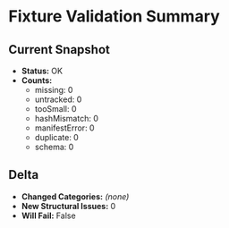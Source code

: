 # Fixture Validation Summary

## Current Snapshot

- **Status:** OK
- **Counts:**
  - missing: 0
  - untracked: 0
  - tooSmall: 0
  - hashMismatch: 0
  - manifestError: 0
  - duplicate: 0
  - schema: 0

## Delta

- **Changed Categories:** _(none)_
- **New Structural Issues:** 0
- **Will Fail:** False
